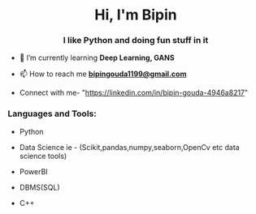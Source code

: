<h1 align="center">Hi, I'm Bipin</h1>
<h3 align="center">I like Python and doing fun stuff in it </h3>

- 🌱 I’m currently learning **Deep Learning, GANS**

- 📫 How to reach me **bipingouda1199@gmail.com**

- Connect with me- "https://linkedin.com/in/bipin-gouda-4946a8217"

<h3 align="left">Languages and Tools:</h3>

- Python 

- Data Science ie - (Scikit,pandas,numpy,seaborn,OpenCv etc data science tools)

- PowerBI

- DBMS(SQL)

- C++

<!---
Bipin-Gouda/Bipin-Gouda is a ✨ special ✨ repository because its `README.md` (this file) appears on your GitHub profile.
You can click the Preview link to take a look at your changes.
--->
